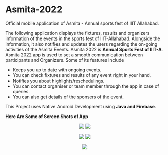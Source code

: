 # Asmita-2022 

Official mobile application of Asmita - Annual sports fest of IIIT Allahabad.

The following application displays the fixtures, results and organizers information of the events in the sports fest of IIIT-Allahabad. Alongside the information, it also notifies and updates the users regarding the on-going activities of the Asmita Events.
Asmita 2022 is **Annual Sports Fest of IIIT-A**. Asmita 2022 app is used to set a smooth communication between participants and Organizers. Some of its features include

- Keeps you up to date with ongoing events.
- You can check fixtures and results of any event right in your hand.
- Notifies you about highlights/reschedulings.
- You can contact organiser or team member through the app in case of queries.
- You can also get details of the sponsers of the event.

This Project uses Native Android Development using **Java and Firebase**.

**Here Are Some of Screen Shots of App**  
<p align="center">
  <img src="https://user-images.githubusercontent.com/76650437/169220373-5f6fde05-b5d8-4333-80e4-a77a3544953f.png">
  <img src="https://user-images.githubusercontent.com/76650437/169220511-08faa6a1-77a4-4adf-b99b-84da7f1f4d72.png">
</p>

<p align="center">
  <img src="https://user-images.githubusercontent.com/76650437/169220435-d1f5ecc2-d7ba-4da2-84ab-e4f359e09bf8.png">
  <img src="https://user-images.githubusercontent.com/76650437/169220578-5ce794dc-15e7-4537-8fde-fd52cd9d3c28.png">
</p>

<p align="center">
  <img src="https://user-images.githubusercontent.com/76650437/169220630-e5784895-4e35-4bc2-b1cf-2c9914f66fe4.png">
</p>
